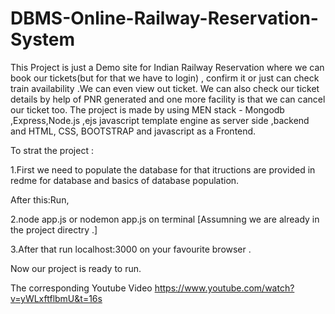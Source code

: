 # DBMS-Online-Railway-Reservation-System
This Project is just a Demo site for Indian Railway Reservation where we can book our tickets(but for that we have to login) , confirm it or just can check train availability  .We can even  view out ticket. We can also check our ticket details by help of PNR generated and one more facility is that we can  cancel our ticket too. The project is made by using MEN stack -  Mongodb ,Express,Node.js ,ejs javascript template engine as server side ,backend  and HTML, CSS, BOOTSTRAP and javascript as a Frontend.




To strat the project  :

1.First we need to populate the database for that itructions are provided in redme for database and basics of database population.


After this:Run,

2.node app.js  or nodemon app.js   on terminal   [Assumning we are already in the project directry .]


3.After that run localhost:3000  on your favourite browser .

Now our project is ready to run.


The corresponding Youtube Video https://www.youtube.com/watch?v=yWLxftflbmU&t=16s


